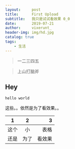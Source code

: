 ```yaml
---
layout:     post   				    
title:      First Upload 				
subtitle:   我只是试试看效果 0_0 
date:       2019-07-21 				
author:     vixerunt_ 						
header-img: img/hd.jpg 	
catalog: true 				
tags:							
    - 生活
---
```


> 一二三四五

> 上山打脑斧

## Hey
`hello world`

这些。。依然是为了看效果。。

1|2|3
--|:--:|--:
这个|小|表格
还是|为了|看效果

